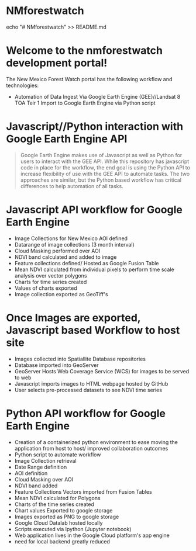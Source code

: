 # NMforestwatch
echo "# NMforestwatch" >> README.md


# Welcome to the nmforestwatch development portal!

The New Mexico Forest Watch portal has the following workflow and technologies:
* Automation of Data Ingest Via Google Earth Engine (GEE)//Landsat 8 TOA Teir 1 Import to Google Earth Engine via Python script

# Javascript//Python interaction with Google Earth Engine API
>Google Earth Engine makes use of Javascript as well as Python for users to interact with the GEE API.  While this repository has javascript code in place for the workflow, the end goal is using the Python API to increase flexibility of use with the GEE API to automate tasks. The two approaches are similar, but the Python based workflow has critical differences to help automation of all tasks.

# Javascript API workflow for Google Earth Engine 
* Image Collections for New Mexico AOI defined 
* Datarange of image collections (3 month interval) 
* Cloud Masking performed over AOI
* NDVI band calculated and added to image 
* Feature collections defined/ Hosted as Google Fusion Table
* Mean NDVI calculated from individual pixels to perform time scale analysis over vector polygons
* Charts for time series created
* Values of charts exported
* Image collection exported as GeoTiff's


# Once Images are exported, Javascript based Workflow to host site
* Images collected into Spatiallite Database repositories
* Database imported into GeoServer
* GeoServer Hosts Web Coverage Service (WCS) for images to be served to web
* Javascript imports images to HTML webpage hosted by GitHub
* User selects pre-processed datasets to see NDVI time series

# Python API workflow for Google Earth Engine
* Creation of a containerized python environment to ease moving the application from host to host/ improved collaboration outcomes
* Python script to automate workflow
* Image Collection retrieval
* Date Range definition
* AOI definition
* Cloud Masking over AOI
* NDVI band added
* Feature Collections Vectors imported from Fusion Tables
* Mean NDVI calculated for Polygons
* Charts of the time series created
* Chart values Exported to google storage
* Images exported as PNG to google storage 
* Google Cloud Datalab hosted locally 
* Scripts executed via Ipython (Jupyter notebook)
* Web application lives in the Google Cloud platform's app engine
* need for local backend greatly reduced 


